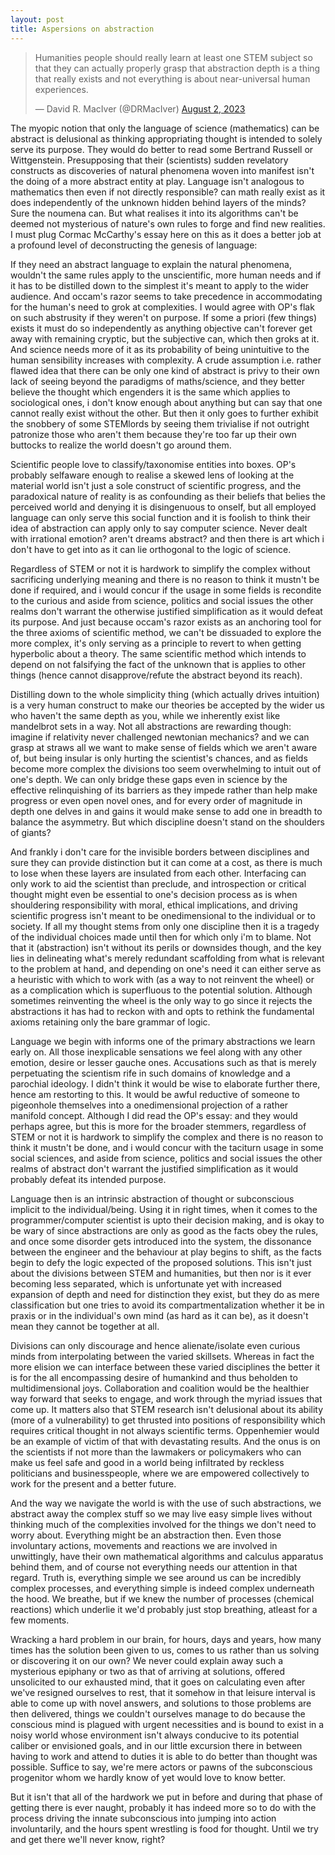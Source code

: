```yaml
---
layout: post
title: Aspersions on abstraction
---
```

<blockquote class="twitter-tweet"><p lang="en" dir="ltr">Humanities people should really learn at least one STEM subject so that they can actually properly grasp that abstraction depth is a thing that really exists and not everything is about near-universal human experiences.</p>&mdash; David R. MacIver (@DRMacIver) <a href="https://twitter.com/DRMacIver/status/1686742028674072577?ref_src=twsrc%5Etfw">August 2, 2023</a></blockquote> <script async src="https://platform.twitter.com/widgets.js" charset="utf-8"></script> 

The myopic notion that only the language of science (mathematics) can be abstract is delusional as thinking appropriating thought is intended to solely serve its purpose. They would do better to read some Bertrand Russell or Wittgenstein. Presupposing that their (scientists) sudden revelatory constructs as discoveries of natural phenomena woven into manifest isn't the doing of a more abstract entity at play. Language isn't analogous to mathematics then even if not directly responsible? can math really exist as it does independently of the unknown hidden behind layers of the minds? Sure the noumena can. But what realises it into its algorithms can't be deemed not mysterious of nature's own rules to forge and find new realities. I must plug Cormac McCarthy's essay here on this as it does a better job at a profound level of deconstructing the genesis of language: <a href="https://nautil.us/the-kekul-problem-236574/"></a>

If they need an abstract language to explain the natural phenomena, wouldn't the same rules apply to the unscientific, more human needs and if it has to be distilled down to the simplest it's meant to apply to the wider audience. And occam's razor seems to take precedence in accommodating for the human's need to grok at complexities. I would agree with OP's flak on such abstrusity if they weren't on purpose. If some a priori (few things) exists it must do so independently as anything objective can't forever get away with remaining cryptic, but the subjective can, which then groks at it. And science needs more of it as its probability of being unintuitive to the human sensibility increases with complexity. A crude assumption i.e. rather flawed idea that there can be only one kind of abstract is privy to their own lack of seeing beyond the paradigms of maths/science, and they better believe the thought which engenders it is the same which applies to sociological ones, i don't know enough about anything but can say that one cannot really exist without the other. But then it only goes to further exhibit the snobbery of some STEMlords by seeing them trivialise if not outright patronize those who aren't them because they're too far up their own buttocks to realize the world doesn't go around them.

Scientific people love to classify/taxonomise entities into boxes. OP's probably selfaware enough to realise a skewed lens of looking at the material world isn't just a sole construct of scientific progress, and the paradoxical nature of reality is as confounding as their beliefs that belies the perceived world and denying it is disingenuous to onself, but all employed language can only serve this social function and it is foolish to think their idea of abstraction can apply only to say computer science. Never dealt with irrational emotion? aren't dreams abstract? and then there is art which i don't have to get into as it can lie orthogonal to the logic of science. 

Regardless of STEM or not it is hardwork to simplify the complex without sacrificing underlying meaning and there is no reason to think it mustn't be done if required, and i would concur if the usage in some fields is recondite to the curious and aside from science, politics and social issues the other realms don't warrant the otherwise justified simplification as it would defeat its purpose. And just because occam's razor exists as an anchoring tool for the three axioms of scientific method, we can't be dissuaded to explore the more complex, it's only serving as a principle to revert to when getting hyperbolic about a theory. The same scientific method which intends to depend on not falsifying the fact of the unknown that is applies to other things (hence cannot disapprove/refute the abstract beyond its reach). 

Distilling down to the whole simplicity thing (which actually drives intuition) is a very human construct to make our theories be accepted by the wider us who haven't the same depth as you, while we inherently exist like mandelbrot sets in a way. Not all abstractions are rewarding though: imagine if relativity never challenged newtonian mechanics? and we can grasp at straws all we want to make sense of fields which we aren't aware of, but being insular is only hurting the scientist's chances, and as fields become more complex the divisions too seem overwhelming to intuit out of one's depth. We can only bridge these gaps even in science by the effective relinquishing of its barriers as they impede rather than help make progress or even open novel ones, and for every order of magnitude in depth one delves in and gains it would make sense to add one in breadth to balance the asymmetry. But which discipline doesn't stand on the shoulders of giants? 

And frankly i don't care for the invisible borders between disciplines and sure they can provide distinction but it can come at a cost, as there is much to lose when these layers are insulated from each other. Interfacing can only work to aid the scientist than preclude, and introspection or critical thought might even be essential to one's decision process as is when shouldering responsibility with moral, ethical implications, and driving scientific progress isn't meant to be onedimensional to the individual or to society. If all my thought stems from only one discipline then it is a tragedy of the individual choices made until then for which only i'm to blame. Not that it (abstraction) isn't without its perils or downsides though, and the key lies in delineating what's merely redundant scaffolding from what is relevant to the problem at hand, and depending on one's need it can either serve as a heuristic with which to work with (as a way to not reinvent the wheel) or as a complication which is superfluous to the potential solution. Although sometimes reinventing the wheel is the only way to go since it rejects the abstractions it has had to reckon with and opts to rethink the fundamental axioms retaining only the bare grammar of logic.

Language we begin with informs one of the primary abstractions we learn early on. All those inexplicable sensations we feel along with any other emotion, desire or lesser gauche ones. Accusations such as that is merely perpetuating the scientism rife in such domains of knowledge and a parochial ideology. I didn't think it would be wise to elaborate further there, hence am restorting to this. It would be awful reductive of someone to pigeonhole themselves into a onedimensional projection of a rather manifold concept. Although I did read the OP's essay: <a href="https://notebook.drmaciver.com/posts/2021-07-02-09:29.html"></a> and they would perhaps agree, but this is more for the broader stemmers, regardless of STEM or not it is hardwork to simplify the complex and there is no reason to think it mustn't be done, and i would concur with the taciturn usage in some social sciences, and aside from science, politics and social issues the other realms of abstract don't warrant the justified simplification as it would probably defeat its intended purpose.

Language then is an intrinsic abstraction of thought or subconscious implicit to the individual/being. Using it in right times, when it comes to the programmer/computer scientist is upto their decision making, and is okay to be wary of since abstractions are only as good as the facts obey the rules, and once some disorder gets introduced into the system, the dissonance between the engineer and the behaviour at play begins to shift, as the facts begin to defy the logic expected of the proposed solutions. This isn't just about the divisions between STEM and humanities, but then nor is it ever becoming less separated, which is unfortunate yet with increased expansion of depth and need for distinction they exist, but they do as mere classification but one tries to avoid its compartmentalization whether it be in praxis or in the individual's own mind (as hard as it can be), as it doesn't mean they cannot be together at all. 

Divisions can only discourage and hence alienate/isolate even curious minds from interpolating between the varied skillsets. Whereas in fact the more elision we can interface between these varied disciplines the better it is for the all encompassing desire of humankind and thus beholden to multidimensional joys. Collaboration and coalition would be the healthier way forward that seeks to engage, and work through the myriad issues that come up. It matters also that STEM research isn't delusional about its ability (more of a vulnerability) to get thrusted into positions of responsibility which requires critical thought in not always scientific terms. Oppenhemier would be an example of victim of that with devastating results. And the onus is on the scientists if not more than the lawmakers or policymakers who can make us feel safe and good in a world being infiltrated by reckless politicians and businesspeople, where we are empowered collectively to work for the present and a better future.

And the way we navigate the world is with the use of such abstractions, we abstract away the complex stuff so we may live easy simple lives without thinking much of the complexities involved for the things we don't need to worry about. Everything might be an abstraction then. Even those involuntary actions, movements and reactions we are involved in unwittingly, have their own mathematical algorithms and calculus apparatus behind them, and of course not everything needs our attention in that regard. Truth is, everything simple we see around us can be incredibly complex processes, and everything simple is indeed complex underneath the hood. We breathe, but if we knew the number of processes (chemical reactions) which underlie it we'd probably just stop breathing, atleast for a few moments. 

Wracking a hard problem in our brain, for hours, days and years, how many times has the solution been given to us, comes to us rather than us solving or discovering it on our own? We never could explain away such a mysterious epiphany or two as that of arriving at solutions, offered unsolicited to our exhausted mind, that it goes on calculating even after we've resigned ourselves to rest, that it somehow in that leisure interval is able to come up with novel answers, and solutions to those problems are then delivered, things we couldn't ourselves manage to do because the conscious mind is plagued with urgent necessities and is bound to exist in a noisy world whose environment isn't always conducive to its potential caliber or envisioned goals, and in our little excursion there in between having to work and attend to duties it is able to do better than thought was possible. Suffice to say, we're mere actors or pawns of the subconscious progenitor whom we hardly know of yet would love to know better. 

But it isn't that all of the hardwork we put in before and during that phase of getting there is ever naught, probably it has indeed more so to do with the process driving the innate subconscious into jumping into action involuntarily, and the hours spent wrestling is food for thought. Until we try and get there we'll never know, right?
